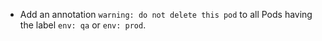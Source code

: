 - Add an annotation `warning: do not delete this pod` to all Pods having the label `env: qa` or `env: prod`.